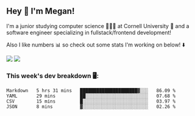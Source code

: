 ## Hey 👋 I'm Megan! 
I'm a junior studying computer science 👩🏻‍💻 at Cornell University 🐻 and a software engineer specializing in fullstack/frontend development!

Also I like numbers 📊 so check out some stats I'm working on below! ⬇️

<img src="https://github-readme-stats.vercel.app/api?username=meganyin13&show_icons=true&hide=stars&count_private=true" />

<img src="https://github-readme-stats.vercel.app/api/top-langs/?username=meganyin13&layout=compact&hide=Jupyter%20Notebook" />

### This week's dev breakdown 🖥:
<!--START_SECTION:waka-->
```text
Markdown   5 hrs 31 mins   █████████████████████▓░░░   86.09 % 
YAML       29 mins         ██░░░░░░░░░░░░░░░░░░░░░░░   07.68 % 
CSV        15 mins         █░░░░░░░░░░░░░░░░░░░░░░░░   03.97 % 
JSON       8 mins          ▓░░░░░░░░░░░░░░░░░░░░░░░░   02.26 % 
```
<!--END_SECTION:waka-->